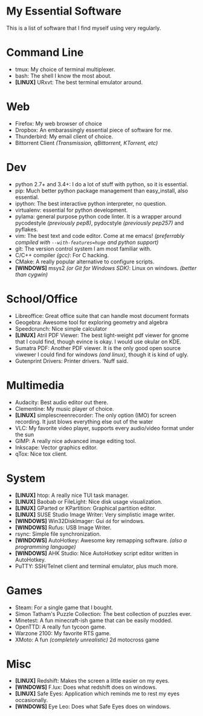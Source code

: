 My Essential Software
=====================

This is a list of software that I find myself using very regularly.

# Command Line

- tmux: My choice of terminal multiplexer.
- bash: The shell I know the most about.
- **[LINUX]** URxvt: The best terminal emulator around.

# Web

- Firefox: My web browser of choice
- Dropbox: An embarassingly essential piece of software for me.
- Thunderbird: My email client of choice.
- Bittorrent Client _(Transmission, qBittorrent, KTorrent, etc)_

# Dev

- python 2.7+ and 3.4+: I do a lot of stuff with python, so it is essential.
- pip: Much better python package management than easy_install, also essential.
- ipython: The best interactive python interpreter, no question.
- virtualenv: essential for python development.
- pylama: general purpose python code linter.  It is a wrapper around pycodestyle
  _(previously pep8)_, pydocstyle _(previously pep257)_ and pyflakes.
- vim: The best text and code editor. Come at me emacs! _(preferrably compiled
  with `--with-features=huge` and python support)_
- git: The version control system I am most familiar with.
- C/C++ compiler _(gcc)_: For C hacking.
- CMake: A really popular alternative to configure scripts.
- **[WINDOWS]** msys2 _(or Git for Windows SDK)_: Linux on windows.  _(better
  than cygwin)_

# School/Office

- Libreoffice: Great office suite that can handle most document formats
- Geogebra: Awesome tool for exploring geometry and algebra
- Speedcrunch: Nice simple calculator
- **[LINUX]** Atril PDF Viewer: The best light-weight pdf viewer for gnome that I could find,
  though evince is okay. I would use okular on KDE.
- Sumatra PDF: Another PDF viewer.  It is the only good open source viwewer
  I could find for windows _(and linux)_, though it is kind of ugly.
- Gutenprint Drivers: Printer drivers.  'Nuff said.

# Multimedia

- Audacity: Best audio editor out there.
- Clementine: My music player of choice.
- **[LINUX]** simplescreenrecorder: The only option (IMO) for screen recording.  It just
  blows everything else out of the water
- VLC: My favorite video player, supports every audio/video format under the sun
- GIMP: A really nice advanced image editing tool.
- Inkscape: Vector graphics editor.
- qTox: Nice tox client.

# System

- **[LINUX]** htop: A really nice TUI task manager.
- **[LINUX]** Baobab or FileLight: Nice disk usage visualization.
- **[LINUX]** GParted or KPartition: Graphical partition editor.
- **[LINUX]** SUSE Studio Image Writer: Very simplistic image writer.
- **[WINDOWS]** Win32DiskImager: Gui `dd` for windows.
- **[WINDOWS]** Rufus: USB Image Writer.
- rsync: Simple file synchronization.
- **[WINDOWS]** AutoHotkey: Awesome key remapping software.  _(also a
  programming language)_
- **[WINDOWS]** AHK Studio: Nice AutoHotkey script editor written in AutoHotkey.
- PuTTY: SSH/Telnet client and terminal emulator, plus much more.

# Games

- Steam: For a single game that I bought.
- Simon Tatham's Puzzle Collection: The best collection of puzzles ever.
- Minetest: A fun minecraft-ish game that can be easily modded.
- OpenTTD: A really fun tycoon game.
- Warzone 2100: My favorite RTS game.
- XMoto: A fun _(completely unrealistic)_ 2d motocross game

# Misc

- **[LINUX]** Redshift: Makes the screen a little easier on my eyes.
- **[WINDOWS]** F.lux: Does what redshift does on windows.
- **[LINUX]** Safe Eyes: Application which reminds me to rest my eyes occasionally.
- **[WINDOWS]** Eye Leo: Does what Safe Eyes does on windows.
